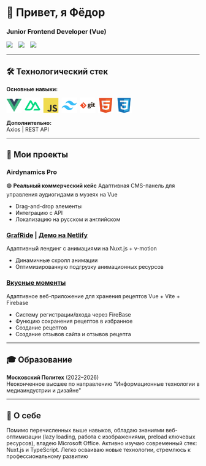 # 👋 Привет, я Фёдор
### Junior Frontend Developer (Vue)

<div style="display: flex; gap: 15px;">
  <a href="https://t.me/ALFzza" style="text-decoration: none; border: none; outline: none; box-shadow: none;">
    <img src="https://cdn.simpleicons.org/telegram/26A5E4" width="40">
  </a>
  <a href="mailto:qiranem@gmail.com" style="text-decoration: none; border: none; outline: none; box-shadow: none;">
    <img src="https://cdn.simpleicons.org/gmail/EA4335" width="40">
  </a>
  <a href="https://github.com/ALFzz" style="text-decoration: none; border: none; outline: none; box-shadow: none;">
    <img src="https://cdn.simpleicons.org/github/fff" width="40">
  </a>
</div>

---

## 🛠️ Технологический стек
**Основные навыки:**
<div>
  <img src="https://github.com/devicons/devicon/blob/master/icons/vuejs/vuejs-original.svg" title="Vue" alt="Vue" width="40" height="40"/>&nbsp;
  <img src="https://github.com/devicons/devicon/blob/master/icons/nuxt/nuxt-original.svg" title="Nuxt" alt="Nuxt" width="40" height="40"/>&nbsp;
  <img src="https://github.com/devicons/devicon/blob/master/icons/javascript/javascript-original.svg" title="JavaScript" alt="JavaScript" width="40" height="40"/>&nbsp;
  <img src="https://github.com/devicons/devicon/blob/master/icons/tailwindcss/tailwindcss-original.svg" title="Tailwind" alt="Tailwind" width="40" height="40"/>&nbsp;
  <img src="https://github.com/devicons/devicon/blob/master/icons/git/git-original-wordmark.svg" title="Git" alt="Git" width="40" height="40"/>&nbsp;
  <img src="https://github.com/devicons/devicon/blob/master/icons/html5/html5-original.svg" title="HTML5" alt="HTML5" width="40" height="40"/>&nbsp;
  <img src="https://github.com/devicons/devicon/blob/master/icons/css3/css3-original.svg" title="CSS3" alt="CSS3" width="40" height="40"/>&nbsp;
</div>

**Дополнительно:**  
Axios | REST API

---

## 🚀 Мои проекты
### Airdynamics Pro
🟢 **Реальный коммерческий кейс** 
Адаптивная CMS-панель для управления аудиогидами в музеях на Vue  
- Drag-and-drop элементы
- Интеграцию с API
- Локализацию на русском и английском


### [GrafRide](https://github.com/ALFzz/grafride) | [Демо на Netlify](https://iridescent-cat-0bc2ab.netlify.app)
Адаптивный лендинг с анимациями на Nuxt.js + v-motion  
- Динамичные скролл анимации
- Оптимизированную подгрузку анимационных ресурсов

### [Вкусные моменты](https://github.com/ALFzz/grafride)
Адаптивное веб-приложение для хранения рецептов Vue + Vite + Firebase  
- Систему регистрации/входа через FireBase
- Функцию сохранения рецептов в избранное
- Создание рецептов
- Создание отзывов сайта и отзывов рецепта

---

## 🎓 Образование
**Московский Политех** (2022–2026)  
Неоконченное высшее по направлению "Информационные технологии в медиаиндустрии и дизайне"

---

## 🌟 О себе
Помимо перечисленных выше навыков, обладаю знаниями веб-оптимизации (lazy loading, работа с изображениями, preload ключевых ресурсов), владею Microsoft Office. Активно изучаю современный стек: Nuxt.js и TypeScript. Легко осваиваю новые технологии, стремлюсь к профессиональному развитию
